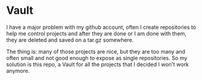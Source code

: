 # Vault

I have a major problem with my github account, often I create repositories to help me control projects and after they are done or I am done with them, they are deleted and saved on a tar.gz somewhere.



The thing is: many of those projects are nice, but they are too many and often  small and not good enough to expose as single repositories. So my solution is this repo, a Vault for all the projects that I decided I won't work anymore.